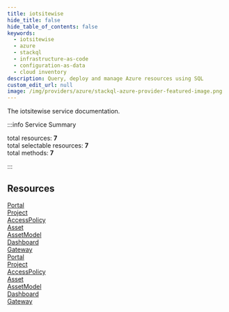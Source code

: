 ```yaml
---
title: iotsitewise
hide_title: false
hide_table_of_contents: false
keywords:
  - iotsitewise
  - azure
  - stackql
  - infrastructure-as-code
  - configuration-as-data
  - cloud inventory
description: Query, deploy and manage Azure resources using SQL
custom_edit_url: null
image: /img/providers/azure/stackql-azure-provider-featured-image.png
---
```


The iotsitewise service documentation.

:::info Service Summary

<div class="row">
<div class="providerDocColumn">
<span>total resources:&nbsp;<b>7</b></span><br />
<span>total selectable resources:&nbsp;<b>7</b></span><br />
<span>total methods:&nbsp;<b>7</b></span><br />
</div>
</div>

:::

## Resources
<div class="row">
<div class="providerDocColumn">
<a href="/providers/azure/iotsitewise/Portal/">Portal</a><br />
<a href="/providers/azure/iotsitewise/Project/">Project</a><br />
<a href="/providers/azure/iotsitewise/AccessPolicy/">AccessPolicy</a><br />
<a href="/providers/azure/iotsitewise/Asset/">Asset</a><br />
<a href="/providers/azure/iotsitewise/AssetModel/">AssetModel</a><br />
<a href="/providers/azure/iotsitewise/Dashboard/">Dashboard</a><br />
<a href="/providers/azure/iotsitewise/Gateway/">Gateway</a>
</div>
<div class="providerDocColumn">
<a href="/providers/azure/iotsitewise/Portal/">Portal</a><br />
<a href="/providers/azure/iotsitewise/Project/">Project</a><br />
<a href="/providers/azure/iotsitewise/AccessPolicy/">AccessPolicy</a><br />
<a href="/providers/azure/iotsitewise/Asset/">Asset</a><br />
<a href="/providers/azure/iotsitewise/AssetModel/">AssetModel</a><br />
<a href="/providers/azure/iotsitewise/Dashboard/">Dashboard</a><br />
<a href="/providers/azure/iotsitewise/Gateway/">Gateway</a>
</div>
</div>